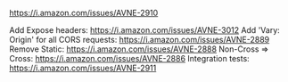 
https://i.amazon.com/issues/AVNE-2910

Add Expose headers: https://i.amazon.com/issues/AVNE-3012
Add 'Vary: Origin' for all CORS requests: https://i.amazon.com/issues/AVNE-2889
Remove Static: https://i.amazon.com/issues/AVNE-2888
Non-Cross => Cross: https://i.amazon.com/issues/AVNE-2886
Integration tests: https://i.amazon.com/issues/AVNE-2911

